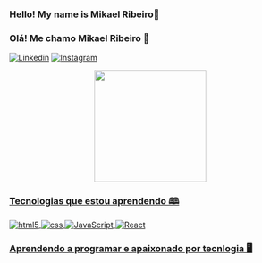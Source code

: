 
### Hello! My name is Mikael Ribeiro🤙
### Olá! Me chamo Mikael Ribeiro 🤙

[![Linkedin](https://img.shields.io/badge/LinkedIn-0077B5?style=for-the-badge&logo=linkedin&logoColor=white)](https://www.linkedin.com/in/mikael-ribeiro-6a262220b/)
[![Instagram](https://img.shields.io/badge/Instagram-E4405F?style=for-the-badge&logo=instagram&logoColor=white)](https://www.instagram.com/mikaelribeiro02/?igshid=YmMyMTA2M2Y%3D/)<br/>

<div align="center">
  <a href="https://github.com/mikaelrs02">
  <img height="200em" src="https://github-readme-stats.vercel.app/api?username=mikaelrs02&show_icons=true&theme=dracula&include_all_commits=true&count_private=gruvbox"/>
</div>


### Tecnologias que estou aprendendo 🕮

<div style="display: inline_block">
<img align="center" alt="html5" src="https://img.shields.io/badge/HTML5-E34F26?style=for-the-badge&logo=html5&logoColor=white" />
<img align="center" alt="css" src="https://img.shields.io/badge/CSS-239120?&style=for-the-badge&logo=css3&logoColor=white" />
<img align="center" alt="JavaScript" src="https://img.shields.io/badge/JavaScript-F7DF1E?style=for-the-badge&logo=javascript&logoColor=black" />
<img align="center" alt="React" src="https://img.shields.io/badge/React-20232A?style=for-the-badge&logo=react&logoColor=61DAFB" />
</div>

### Aprendendo a programar e apaixonado por tecnlogia 🖥️
